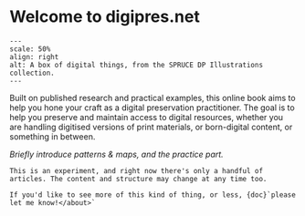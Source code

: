 # Welcome to digipres.net

```{image} images/spruce_dp_digibox.svg
---
scale: 50%
align: right
alt: A box of digital things, from the SPRUCE DP Illustrations collection.
---
```

Built on published research and practical examples, this online book aims to help you hone your craft as a digital preservation practitioner. The goal is to help you preserve and maintain access to digital resources, whether you are handling digitised versions of print materials, or born-digital content, or something in between. 


_Briefly introduce patterns & maps, and the practice part._


```{note}
This is an experiment, and right now there's only a handful of articles. The content and structure may change at any time too.

If you'd like to see more of this kind of thing, or less, {doc}`please let me know!</about>`
```



